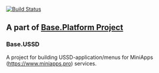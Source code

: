 [![Build Status](https://travis-ci.org/anr-ru/base.ussd.svg?branch=master)](https://travis-ci.org/anr-ru/base.ussd)

## A part of [Base.Platform Project](https://github.com/anr-ru/base.platform.parent)

### Base.USSD

A project for building USSD-application/menus for  MiniApps (https://www.miniapps.pro) services.